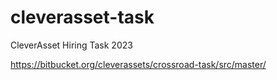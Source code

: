 # cleverasset-task
CleverAsset Hiring Task 2023

https://bitbucket.org/cleverassets/crossroad-task/src/master/
